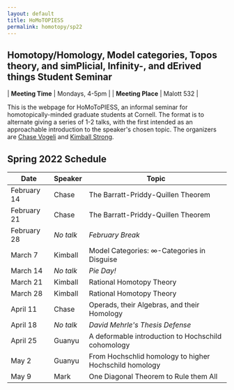 ```yaml
---
layout: default
title: HoMoTOPIESS
permalink: homotopy/sp22
---
```

## **Ho**motopy/**Ho**mology, **Mo**del categories, **To**pos theory, and sim**P**licial, **I**nfinity-, and d**E**rived things **S**tudent **S**eminar

| __Meeting Time__ | Mondays, 4-5pm |
| __Meeting Place__ | Malott 532 |

This is the webpage for HoMoToPIESS, an informal seminar for homotopically-minded graduate students at Cornell. The format is to alternate giving a series of 1-2 talks, with the first intended as an approachable introduction to the speaker's chosen topic. The organizers are [Chase Vogeli](https://chasevoge.li/) and [Kimball Strong](https://e.math.cornell.edu/people/Kimball_Strong/).

## Spring 2022 Schedule

| Date | Speaker | Topic |
| --- | --- | --- |
| February 14 | Chase | The Barratt-Priddy-Quillen Theorem |
| February 21 | Chase | The Barratt-Priddy-Quillen Theorem |
| February 28 | *No talk* | *February Break* |
| March 7 | Kimball | Model Categories: ∞-Categories in Disguise |
| March 14 | *No talk* | *Pie Day!* |
| March 21 | Kimball | Rational Homotopy Theory |
| March 28 | Kimball | Rational Homotopy Theory |
| April 11 | Chase | Operads, their Algebras, and their Homology |
| April 18 | *No talk* | *David Mehrle's Thesis Defense* |
| April 25 | Guanyu | A deformable introduction to Hochschild cohomology |
| May 2 | Guanyu | From Hochschlid homology to higher Hochschild homology |
| May 9 | Mark | One Diagonal Theorem to Rule them All |